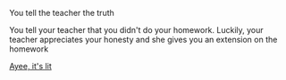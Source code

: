 You tell the teacher the truth

You tell your teacher that you didn't do your homework.
Luckily, your teacher appreciates your honesty and she gives you an extension on the homework

[Ayee, it's lit]()